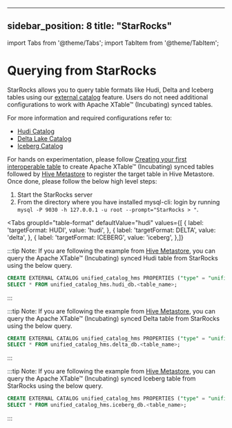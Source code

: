 ---

sidebar_position: 8
title: "StarRocks"
------------------

import Tabs from '@theme/Tabs';
import TabItem from '@theme/TabItem';

# Querying from StarRocks

StarRocks allows you to query table formats like Hudi, Delta and Iceberg tables using our [external catalog](https://docs.starrocks.io/docs/data_source/catalog/catalog_overview/) feature.
Users do not need additional configurations to work with Apache XTable™ (Incubating) synced tables.

For more information and required configurations refer to:
* [Hudi Catalog](https://docs.starrocks.io/docs/data_source/catalog/hudi_catalog/)
* [Delta Lake Catalog](https://docs.starrocks.io/docs/data_source/catalog/deltalake_catalog/)
* [Iceberg Catalog](https://docs.starrocks.io/docs/data_source/catalog/iceberg_catalog/)

For hands on experimentation, please follow [Creating your first interoperable table](/docs/how-to#create-dataset)
to create Apache XTable™ (Incubating) synced tables followed by [Hive Metastore](/docs/hms) to register the target table
in Hive Metastore. Once done, please follow the below high level steps:
1. Start the StarRocks server
2. From the directory where you have installed mysql-cli: login by running `mysql -P 9030 -h 127.0.0.1 -u root --prompt="StarRocks > "`.

<Tabs
groupId="table-format"
defaultValue="hudi"
values={[
{ label: 'targetFormat: HUDI', value: 'hudi', },
{ label: 'targetFormat: DELTA', value: 'delta', },
{ label: 'targetFormat: ICEBERG', value: 'iceberg', },]}

> <TabItem value="hudi">

:::tip Note:
If you are following the example from [Hive Metastore](/docs/hms), you can query the Apache XTable™ (Incubating) synced Hudi table
from StarRocks using the below query.

```sql md title="sql"
CREATE EXTERNAL CATALOG unified_catalog_hms PROPERTIES ("type" = "unified","unified.metastore.type" = "hive", "hive.metastore.uris" = "thrift://hivemetastore:9083" );
SELECT * FROM unified_catalog_hms.hudi_db.<table_name>;
```

:::

</TabItem>
<TabItem value="delta">

:::tip Note:
If you are following the example from [Hive Metastore](/docs/hms), you can query the Apache XTable™ (Incubating) synced Delta table
from StarRocks using the below query.

```sql md title="sql"
CREATE EXTERNAL CATALOG unified_catalog_hms PROPERTIES ("type" = "unified","unified.metastore.type" = "hive", "hive.metastore.uris" = "thrift://hivemetastore:9083" );
SELECT * FROM unified_catalog_hms.delta_db.<table_name>;
```

:::

</TabItem>
<TabItem value="iceberg">

:::tip Note:
If you are following the example from [Hive Metastore](/docs/hms), you can query the Apache XTable™ (Incubating) synced Iceberg table
from StarRocks using the below query.

```sql md title="sql"
CREATE EXTERNAL CATALOG unified_catalog_hms PROPERTIES ("type" = "unified","unified.metastore.type" = "hive", "hive.metastore.uris" = "thrift://hivemetastore:9083" );
SELECT * FROM unified_catalog_hms.iceberg_db.<table_name>;
```

:::

</TabItem>
</Tabs>
